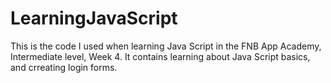 # LearningJavaScript
This is the code I used when learning Java Script in the FNB App Academy, Intermediate level, Week 4. It contains learning about Java Script basics,  and crreating login forms.
